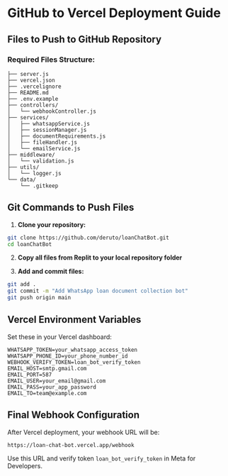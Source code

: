 # GitHub to Vercel Deployment Guide

## Files to Push to GitHub Repository

### Required Files Structure:
```
├── server.js
├── vercel.json
├── .vercelignore
├── README.md
├── .env.example
├── controllers/
│   └── webhookController.js
├── services/
│   ├── whatsappService.js
│   ├── sessionManager.js
│   ├── documentRequirements.js
│   ├── fileHandler.js
│   └── emailService.js
├── middleware/
│   └── validation.js
├── utils/
│   └── logger.js
└── data/
    └── .gitkeep
```

## Git Commands to Push Files

1. **Clone your repository:**
```bash
git clone https://github.com/deruto/loanChatBot.git
cd loanChatBot
```

2. **Copy all files from Replit to your local repository folder**

3. **Add and commit files:**
```bash
git add .
git commit -m "Add WhatsApp loan document collection bot"
git push origin main
```

## Vercel Environment Variables

Set these in your Vercel dashboard:

```
WHATSAPP_TOKEN=your_whatsapp_access_token
WHATSAPP_PHONE_ID=your_phone_number_id
WEBHOOK_VERIFY_TOKEN=loan_bot_verify_token
EMAIL_HOST=smtp.gmail.com
EMAIL_PORT=587
EMAIL_USER=your_email@gmail.com
EMAIL_PASS=your_app_password
EMAIL_TO=team@example.com
```

## Final Webhook Configuration

After Vercel deployment, your webhook URL will be:
```
https://loan-chat-bot.vercel.app/webhook
```

Use this URL and verify token `loan_bot_verify_token` in Meta for Developers.